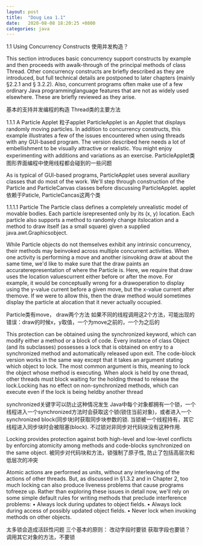 ```yaml
---
layout: post
title:  "Doug Lea 1.1"
date:   2020-08-08 18:20:25 +0800
categories: java
---
```


1.1 Using Concurrency Constructs
使用并发构造？

This section introduces basic concurrency support constructs by example and then proceeds with awalk-through of the principal methods of class Thread. Other concurrency constructs are briefly
described as they are introduced, but full technical details are postponed to later chapters (mainly §2.2.1 and § 3.2.2). Also, concurrent programs often make use of a few ordinary Java programminglanguage features that are not as widely used elsewhere. These are briefly reviewed as they arise.

基本的支持并发编程的构造
Thread类的主要方法


1.1.1 A Particle Applet
粒子applet
ParticleApplet is an Applet that displays randomly moving particles. In addition to concurrency constructs, this example illustrates a few of the issues encountered when using threads with any GUI-based program. The version described here needs a lot of embellishment to be visually attractive or realistic. You might enjoy experimenting with additions and variations as an exercise.
ParticleApplet类
图形界面编程中使用线程都会碰到的一些问题

As is typical of GUI-based programs, ParticleApplet uses several auxiliary classes that do most of the work. We'll step through construction of the Particle and ParticleCanvas classes before discussing ParticleApplet.
applet依赖于Paticle, ParticleCancas这两个类

1.1.1.1 Particle
The Particle class defines a completely unrealistic model of movable bodies. Each particle isrepresented only by its (x, y) location. Each particle also supports a method to randomly change itslocation and a method to draw itself (as a small square) given a supplied java.awt.Graphicsobject.

While Particle objects do not themselves exhibit any intrinsic concurrency, their methods may beinvoked across multiple concurrent activities. When one activity is performing a move and another isinvoking draw at about the same time, we'd like to make sure that the draw paints an accuraterepresentation of where the Particle is. Here, we require that draw uses the location valuescurrent either before or after the move. For example, it would be conceptually wrong for a drawoperation to display using the y-value current before a given move, but the x-value current after themove. If we were to allow this, then the draw method would sometimes display the particle at alocation that it never actually occupied.

Particle类有move， draw两个方法
如果不同的线程调用这2个方法，可能出现的错误：draw的时候x，y取值，一个为move之前的，一个为之后的


This protection can be obtained using the synchronized keyword, which can modify either a method or a block of code. Every instance of class Object (and its subclasses) possesses a lock that is obtained on entry to a synchronized method and automatically released upon exit. The code-block version works in the same way except that it takes an argument stating which object to lock. The most common argument is this, meaning to lock the object whose method is executing. When alock is held by one thread, other threads must block waiting for the holding thread to release the lock.Locking has no effect on non-synchronized methods, which can execute even if the lock is being heldby another thread

synchronized关键字可以防止这种情况发生
Java中每个对象都拥有一个锁，一个线程进入一个synchronized方法时会获取这个锁(锁住当前对象)，或者进入一个synchronized block(同步块)时获取同步块参数的锁. 当锁被一个线程持有，其它线程进入同步块时会被阻塞(block). 不过锁对非同步对代码块没有这种作用.

Locking provides protection against both high-level and low-level conflicts by enforcing atomicity among methods and code-blocks synchronized on the same object.
被同步对代码块和方法，锁强制了原子性, 防止了包括高层次和低层次的冲突 

Atomic actions are performed as units, without any interleaving of the actions of other threads. But, as discussed in §1.3.2 and in Chapter 2, too much locking can also produce liveness problems that cause programs tofreeze up. Rather than exploring these issues in detail now, we'll rely on some simple default rules for writing methods that preclude interference problems:
• Always lock during updates to object fields.
• Always lock during access of possibly updated object fields.
• Never lock when invoking methods on other objects.

太多锁会造成活跃性问题
三个基本的原则：
    改动字段时要锁
    获取字段也要锁？
    调用其它对象的方法，不要锁